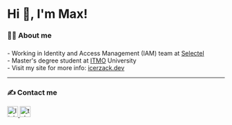###

<h1 align="left">Hi 👋, I'm Max!</h1>

###

<h3 align="left">👨‍💻  About me</h3>

###

<p align="left">- Working in Identity and Access Management (IAM) team at <a href="https://selectel.com">Selectel</a><br>- Master's degree student at <a href="https://en.itmo.ru/">ITMO</a> University<br>- Visit my site for more info: <a href="https://icerzack.dev">icerzack.dev</a></p>

_____

<h3 align="left"> ✍️ Contact me</h3>

<div align="left">
  <a href="https://www.linkedin.com/in/icerzack/" target="_blank">
    <img src="https://img.shields.io/static/v1?message=LinkedIn&logo=linkedin&label=&color=0077B5&logoColor=white&labelColor=&style=for-the-badge" height="25" alt="linkedin logo"  />
  </a>
  <a href="https://t.me/icerzack" target="_blank">
    <img src="https://img.shields.io/static/v1?message=Telegram&logo=telegram&label=&color=2CA5E0&logoColor=white&labelColor=&style=for-the-badge" height="25" alt="telegram logo"  />
  </a>
</div>

###
